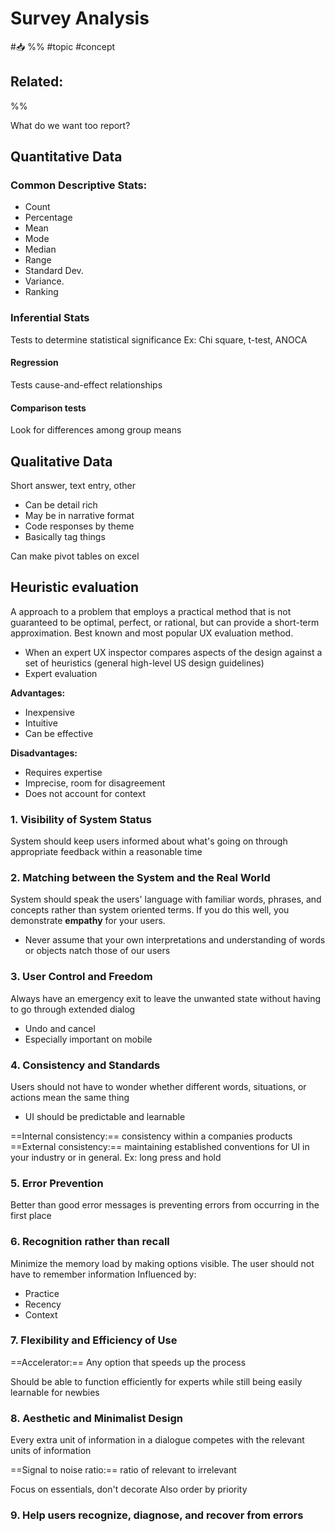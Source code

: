 # Survey Analysis
#📥 
%%
#topic
#concept

**Related:**
-  

%%




What do we want too report?

## Quantitative Data

### Common Descriptive Stats:
- Count
- Percentage
- Mean
- Mode
- Median
- Range
- Standard Dev.
- Variance.
- Ranking

### Inferential Stats
Tests to determine statistical significance
Ex: Chi square, t-test, ANOCA

#### Regression
Tests cause-and-effect relationships

#### Comparison tests
Look for differences among group means

## Qualitative Data
Short answer, text entry, other
- Can be detail rich
- May be in narrative format
- Code responses by theme 
- Basically tag things

Can make pivot tables on excel

## Heuristic evaluation

A approach to a problem that employs a practical method that is not guaranteed to be optimal, perfect, or rational, but can provide a short-term approximation.
Best known and most popular UX evaluation method.

- When an expert UX inspector compares aspects of the design against a set of heuristics (general high-level US design guidelines)
- Expert evaluation

**Advantages:**
- Inexpensive
- Intuitive
- Can be effective

**Disadvantages:**
- Requires expertise
- Imprecise, room for disagreement
- Does not account for context

### 1. Visibility of System Status

System should keep users informed about what's going on through appropriate feedback within a reasonable time

### 2. Matching between the System and the Real World

System should speak the users' language with familiar words, phrases, and concepts rather than system oriented terms.
If you do this well, you demonstrate **empathy** for your users.

- Never assume that your own interpretations and understanding of words or objects natch those of our users

### 3. User Control and Freedom

Always have an emergency exit to leave the unwanted state without having to go through extended dialog
- Undo and cancel
- Especially important on mobile

### 4. Consistency and Standards

Users should not have to wonder whether different words, situations, or actions mean the same thing
- UI should be predictable and learnable

==Internal consistency:== consistency within a companies products
==External consistency:== maintaining established conventions for UI in your industry or in general. Ex: long press and hold

### 5. Error Prevention

Better than good error messages is preventing errors from occurring in the first place

### 6. Recognition rather than recall

Minimize the memory load by making options visible. The user should not have to remember information
Influenced by:
- Practice
- Recency
- Context

### 7. Flexibility and Efficiency of Use

==Accelerator:== Any option that speeds up the process

Should be able to function efficiently for experts while still being easily learnable for newbies

### 8. Aesthetic and Minimalist Design

Every extra unit of information in a dialogue competes with the relevant units of information

==Signal to noise ratio:== ratio of relevant to irrelevant

Focus on essentials, don't decorate
Also order by priority

### 9. Help users recognize, diagnose, and recover from errors

